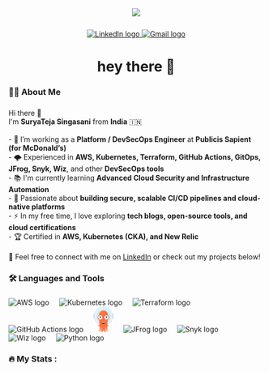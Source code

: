<div align="center">
  <img height="150" src="https://media.giphy.com/media/M9gbBd9nbDrOTu1Mqx/giphy.gif" />
</div>

###

<div align="center">
  <a href="https://www.linkedin.com/in/suryateja-singasani-514b42319/" target="_blank">
    <img src="https://img.shields.io/static/v1?message=LinkedIn&logo=linkedin&label=&color=0077B5&logoColor=white&labelColor=&style=for-the-badge" height="25" alt="LinkedIn logo" />
  </a>
  <a href="mailto:suryatejadivum@gmail.com" target="_blank">
    <img src="https://img.shields.io/static/v1?message=Gmail&logo=gmail&label=&color=D14836&logoColor=white&labelColor=&style=for-the-badge" height="25" alt="Gmail logo" />
  </a>
</div>

###

<h1 align="center">hey there 👋</h1>

###

<h3 align="left">👩‍💻  About Me</h3>

###

<p align="left">
Hi there 👋  <br>
I'm <b>SuryaTeja Singasani</b> from <b>India</b> 🇮🇳  <br><br>
- 🔭 I’m working as a <b>Platform / DevSecOps Engineer</b> at <b>Publicis Sapient (for McDonald’s)</b>  <br>
- 🌩️ Experienced in <b>AWS, Kubernetes, Terraform, GitHub Actions, GitOps, JFrog, Snyk, Wiz</b>, and other <b>DevSecOps tools</b>  <br>
- 📚 I'm currently learning <b>Advanced Cloud Security and Infrastructure Automation</b>  <br>
- 🧠 Passionate about <b>building secure, scalable CI/CD pipelines and cloud-native platforms</b>  <br>
- ⚡ In my free time, I love exploring <b>tech blogs, open-source tools, and cloud certifications</b>  <br>
- 🏆 Certified in <b>AWS, Kubernetes (CKA), and New Relic</b>  <br><br>
💬 Feel free to connect with me on 
<a href="https://www.linkedin.com/in/suryateja-singasani-514b42319/">LinkedIn</a> or check out my projects below!
</p>

###

<h3 align="left">🛠 Languages and Tools</h3>

###

<div align="left">
  <img src="https://cdn.jsdelivr.net/gh/devicons/devicon/icons/amazonwebservices/amazonwebservices-original-wordmark.svg" height="50" alt="AWS logo" />
  <img width="12" />
  <img src="https://cdn.jsdelivr.net/gh/devicons/devicon/icons/kubernetes/kubernetes-plain-wordmark.svg" height="50" alt="Kubernetes logo" />
  <img width="12" />
  <img src="https://cdn.jsdelivr.net/gh/devicons/devicon/icons/terraform/terraform-original-wordmark.svg" height="50" alt="Terraform logo" />
  <img width="12" />
  <img src="https://cdn.jsdelivr.net/gh/devicons/devicon/icons/github/github-original.svg" height="50" alt="GitHub Actions logo" />
  <img width="12" />
  <img src="https://raw.githubusercontent.com/cncf/artwork/main/projects/argo/icon/color/argo-icon-color.svg" height="50" alt="ArgoCD logo" />
  <img width="12" />
  <img src="https://seeklogo.com/images/J/jfrog-logo-2484D5C810-seeklogo.com.png" height="50" alt="JFrog logo" />
  <img width="12" />
  <img src="https://cdn.worldvectorlogo.com/logos/snyk.svg" height="50" alt="Snyk logo" />
  <img width="12" />
  <img src="https://cdn.worldvectorlogo.com/logos/wiz-1.svg" height="50" alt="Wiz logo" />
  <img width="12" />
  <img src="https://cdn.jsdelivr.net/gh/devicons/devicon/icons/python/python-original-wordmark.svg" height="50" alt="Python logo" />
</div>

###

<h3 align="left">🔥 My Stats :</h3>
